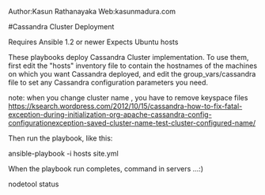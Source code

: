 Author:Kasun Rathanayaka
Web:kasunmadura.com

#Cassandra Cluster Deployment

Requires Ansible 1.2 or newer
Expects Ubuntu hosts

These playbooks deploy Cassandra Cluster implementation. To use them, first edit the "hosts" inventory file to contain the hostnames of the machines on which you want Cassandra deployed, and edit the group_vars/cassandra file to set any Cassandra configuration parameters you need.

note: when you change cluster name , you have to remove keyspace  files
https://ksearch.wordpress.com/2012/10/15/cassandra-how-to-fix-fatal-exception-during-initialization-org-apache-cassandra-config-configurationexception-saved-cluster-name-test-cluster-configured-name/

Then run the playbook, like this:

ansible-playbook -i hosts site.yml

When the playbook run completes, command in servers ...:)

nodetool status 

